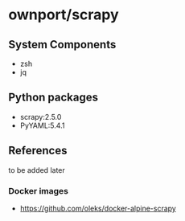 # ownport/scrapy

## System Components

- zsh
- jq

## Python packages

- scrapy:2.5.0
- PyYAML:5.4.1

## References

to be added later

### Docker images

- https://github.com/oleks/docker-alpine-scrapy

